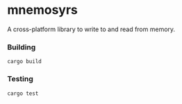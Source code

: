 # mnemosyrs
A cross-platform library to write to and read from memory.

### Building
```
cargo build
```

### Testing
```
cargo test
```
